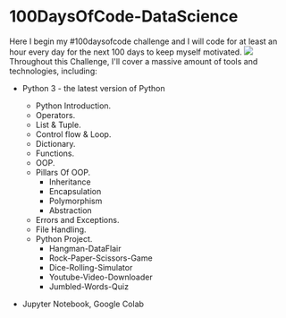 # 100DaysOfCode-DataScience
Here I begin my #100daysofcode challenge and I will code for at least an hour every day for the next 100 days to keep myself motivated.
<img src="https://res.cloudinary.com/practicaldev/image/fetch/s--3mU8tx77--/c_imagga_scale,f_auto,fl_progressive,h_500,q_auto,w_1000/https://thepracticaldev.s3.amazonaws.com/i/u5d7sosk30lm7pex8lqc.png">
Throughout this Challenge, I'll cover a massive amount of tools and technologies, including:
* Python 3 - the latest version of Python
   * Python Introduction.
   * Operators.
   * List & Tuple.
   * Control flow & Loop.
   * Dictionary.
   * Functions.
   * OOP.
   * Pillars Of OOP.
      * Inheritance
      * Encapsulation
      * Polymorphism
      * Abstraction
   * Errors and Exceptions.
   * File Handling.
   * Python Project.
      * Hangman-DataFlair
      * Rock-Paper-Scissors-Game
      * Dice-Rolling-Simulator
      * Youtube-Video-Downloader
      * Jumbled-Words-Quiz
   
* Jupyter Notebook, Google Colab
